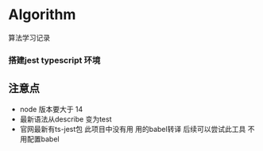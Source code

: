 <!--
 * @Description: 
 * @Author: duanwensheng
 * @Date: 2023-07-06 10:55:54
-->
# Algorithm
算法学习记录

### 搭建jest typescript 环境
## 注意点
- node 版本要大于 14
- 最新语法从describe 变为test
- 官网最新有ts-jest包 此项目中没有用 用的babel转译 后续可以尝试此工具 不用配置babel
